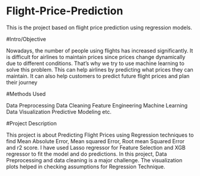 # Flight-Price-Prediction
This is the project based on flight price prediction using regression models.


#Intro/Objective

Nowadays, the number of people using flights has increased significantly. It is difficult for airlines to maintain prices since prices change dynamically due to different conditions. That’s why we try to use machine learning to solve this problem. This can help airlines by predicting what prices they can maintain. It can also help customers to predict future flight prices and plan their journey


#Methods Used

Data Preprocessing
Data Cleaning
Feature Engineering
Machine Learning
Data Visualization
Predictive Modeling
etc.


#Project Description

This project is about Predicting Flight Prices using Regression techniques to find Mean Absolute Error, Mean squared Error, Root mean Squared Error and r2 score. I have used Lasso regressor for Feature Selection and XGB regressor to fit the model and do predictions.
In this project, Data Preprocessing and data cleaning is a major challenge. The visualization plots helped in checking assumptions for Regression Technique.

